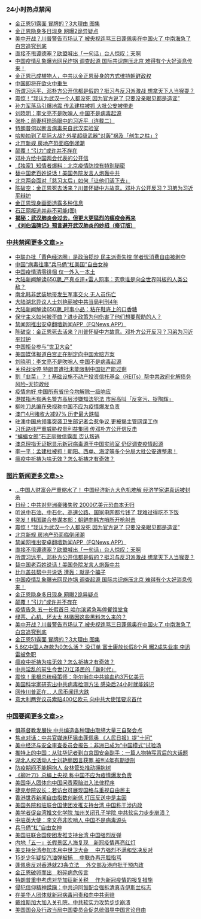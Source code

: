 <div class="catlist">
<h3>24小时热点禁闻</h3>
<ul>
<li><a href="https://github.com/fqnews/bnews/blob/master/topimagenews/20200502/1322333.md">金正恩51露面 冒牌的？3大理由 图集</a></li>
<li><a href="https://github.com/fqnews/bnews/blob/master/topimagenews/20200502/1322395.md">金正恩隐身多日现身 网曝2诡异疑点</a></li>
<li><a href="https://github.com/fqnews/bnews/blob/master/topimagenews/20200502/1322387.md">美中开战？川普警告市场认了 被央视连骂三日蓬佩奥在中国火了 中南海急了 白宫追究到底</a></li>
<li><a href="https://github.com/fqnews/bnews/blob/master/topimagenews/20200503/1322530.md">直接不甩谭德塞？欧盟喊出「一句话」台人惊叹：天啊</a></li>
<li><a href="https://github.com/fqnews/bnews/blob/master/topimagenews/20200502/1322418.md">中国疫情乱象曝光网民炸锅 调查起源 国际共识施压北京 难得有个大好消息传来！</a></li>
<li><a href="https://github.com/fqnews/bnews/blob/master/baitai/20200503/1322478.md">金正恩已成植物人，中共以金正恩替身的方式维持朝鲜政权</a></li>
<li><a href="https://github.com/fqnews/bnews/blob/master/baitai/20200503/1322479.md">中国即将在欲火中重生</a></li>
<li><a href="https://github.com/fqnews/bnews/blob/master/topimagenews/20200503/1322524.md">所谓习远平、邓朴方公开信都是假的？挺习与反习派激战 想拿天下人当猴耍？</a></li>
<li><a href="https://github.com/fqnews/bnews/blob/master/topimagenews/20200503/1322558.md">震惊！“我认为武汉一个人都没死 因为官方说了 只要没亲眼见都是造谣”</a></li>
<li><a href="https://github.com/fqnews/bnews/blob/master/comments/20200503/1322536.md">孙力军落马引爆地震 传孟建柱被抓 大批公安被带走</a></li>
<li><a href="https://github.com/fqnews/bnews/blob/master/cbnews/20200502/1322391.md">刘晓明：李文亮不是吹哨人 中国不是病毒起源</a></li>
<li><a href="https://github.com/fqnews/bnews/blob/master/baitai/20200502/1322414.md">张朴：前妻柯玲玲眼中的习近平（连载二）</a></li>
<li><a href="https://github.com/fqnews/bnews/blob/master/worldnews/usa/20200503/1322454.md">特朗普何以断言病毒来自武汉实验室</a></li>
<li><a href="https://github.com/fqnews/bnews/blob/master/comments/20200502/1322363.md">哈勃拍到了星际大战? 外星超级武器&quot;对轰&quot;祸及「创生之柱」?</a></li>
<li><a href="https://github.com/fqnews/bnews/blob/master/topimagenews/20200503/1322557.md">北京新规 房地产恐面临倒闭潮</a></li>
<li><a href="https://github.com/fqnews/bnews/blob/master/topimagenews/20200502/1322394.md">颠覆！“引力”或许并不存在</a></li>
<li><a href="https://github.com/fqnews/bnews/blob/master/baitai/20200503/1322450.md">邓朴方给中国两会代表的公开信</a></li>
<li><a href="https://github.com/fqnews/bnews/blob/master/comments/20200502/1322406.md">【独家】知情者爆料：北京疫情防控有特别秘密</a></li>
<li><a href="https://github.com/fqnews/bnews/blob/master/topimagenews/20200503/1322523.md">替中国老百姓说话！美国务院发言人炮轰中共</a></li>
<li><a href="https://github.com/fqnews/bnews/blob/master/baitai/20200503/1322434.md">北京两会面对「慈习太后」如何「让他们活下去」</a></li>
<li><a href="https://github.com/fqnews/bnews/blob/master/cbnews/20200503/1322477.md">陈破空：金正恩死去活来？川普怀疑中方故意。邓朴方公开反习？习弟为习近平辩护</a></li>
<li><a href="https://github.com/fqnews/bnews/blob/master/worldnews/20200503/1322433.md">金正恩现身画面透露多种信息</a></li>
<li><a href="https://github.com/fqnews/bnews/blob/master/comments/20200503/1322505.md">石正丽叛逃并非不可能(图)</a></li>
<li><b><a href="https://github.com/fqnews/bnews/blob/master/comments/20200211/1275071.md" target="_blank">揭秘：武汉肺炎会过去，但更大更猛烈的瘟疫会再来</a></b></li>
<li><b><a href="https://github.com/fqnews/bnews/blob/master/comments/20200207/1272816.md" target="_blank">《刘伯温碑记》预言避开武汉肺炎的妙招（修订版）</a></b></li>
</ul>
</div>

<div class="catlist">
<h3><a href="https://github.com/fqnews/bnews/blob/master/cbnews/" target="_blank">中共禁闻</a><span><a href="https://github.com/fqnews/bnews/blob/master/cbnews/" target="_blank" rel="nofollow">更多文章>></a></span></h3>
<ul>
<li><a href="https://github.com/fqnews/bnews/blob/master/cbnews/20200503/1322662.md" target="_blank">中联办批「黄色经济圈」是政治揽炒 民主派责失控 学者忧消费自由被剥夺</a></li>
<li><a href="https://github.com/fqnews/bnews/blob/master/cbnews/20200503/1322652.md" target="_blank">中国“病毒往事”兵马俑“杠美国”自由女神</a></li>
<li><a href="https://github.com/fqnews/bnews/blob/master/cbnews/20200503/1322633.md" target="_blank">中国疫情清零徘徊 仅一外入一本土</a></li>
<li><a href="https://github.com/fqnews/bnews/blob/master/cbnews/20200503/1322627.md" target="_blank">大陆新闻解读650期_严真点评+雷人网事：究竟谁是向全世界叫板的人类公敌？</a></li>
<li><a href="https://github.com/fqnews/bnews/blob/master/cbnews/20200503/1322595.md" target="_blank">南北韩非武装地带发生军事交火 无人员伤亡</a></li>
<li><a href="https://github.com/fqnews/bnews/blob/master/cbnews/20200503/1322594.md" target="_blank">大陆湖北异议人士刘艳丽被中共当局判刑4年</a></li>
<li><a href="https://github.com/fqnews/bnews/blob/master/cbnews/20200503/1322591.md" target="_blank">大陆新闻解读650期_时事小品：粘在鞋底上的口香糖</a></li>
<li><a href="https://github.com/fqnews/bnews/blob/master/cbnews/20200503/1319577.md" target="_blank">保守主义如何被歪曲？进步政策为何伤害了他们想要帮助的人？</a></li>
<li><a href="https://github.com/fqnews/bnews/blob/master/comments/20200503/1322531.md" target="_blank">禁闻网推出安卓翻墙新闻APP（FQNews APP）</a></li>
<li><a href="https://github.com/fqnews/bnews/blob/master/cbnews/20200503/1322477.md" target="_blank">陈破空：金正恩死去活来？川普怀疑中方故意。邓朴方公开反习？习弟为习近平辩护</a></li>
<li><a href="https://github.com/fqnews/bnews/blob/master/cbnews/20200503/1322466.md" target="_blank">中国拒台参与“世卫大会”</a></li>
<li><a href="https://github.com/fqnews/bnews/blob/master/cbnews/20200503/1322460.md" target="_blank">美国媒体报道白宫正在制定向中国索赔方案</a></li>
<li><a href="https://github.com/fqnews/bnews/blob/master/cbnews/20200502/1322391.md" target="_blank">刘晓明：李文亮不是吹哨人 中国不是病毒起源</a></li>
<li><a href="https://github.com/fqnews/bnews/blob/master/cbnews/20200502/1322385.md" target="_blank">关税战没停 特朗普遭批未能限制中国铝产能过剩</a></li>
<li><a href="https://github.com/fqnews/bnews/blob/master/cbnews/20200502/1322339.md" target="_blank">割「韭菜」？！基础设施不动产投资信托基金（REITs）帮中共政府化解债务  风险&#8211;天钧政经</a></li>
<li><a href="https://github.com/fqnews/bnews/blob/master/cbnews/20200502/1322335.md" target="_blank">疫情向好 中国所有省份今均解除一级响应</a></li>
<li><a href="https://github.com/fqnews/bnews/blob/master/cbnews/20200502/1322326.md" target="_blank">港媒指再有两名警方高层涉嫌知法犯法 市民高叫「反贪污、捉陶辉」</a></li>
<li><a href="https://github.com/fqnews/bnews/blob/master/cbnews/20200502/1322323.md" target="_blank">柳叶刀总编在央视称中国不应为疫情爆发负责</a></li>
<li><a href="https://github.com/fqnews/bnews/blob/master/cbnews/20200502/1322322.md" target="_blank">澳门4月赌收大减97% 历史最大跌幅</a></li>
<li><a href="https://github.com/fqnews/bnews/blob/master/cbnews/20200502/1322321.md" target="_blank">驻澳中国总领事突袭卫生部记者会惹争议 更被揭主管网谍工作</a></li>
<li><a href="https://github.com/fqnews/bnews/blob/master/cbnews/20200502/1322316.md" target="_blank">习氏路线严重威胁权贵利益集团 传邓朴方公开信反击</a></li>
<li><a href="https://github.com/fqnews/bnews/blob/master/cbnews/20200502/1322311.md" target="_blank">“蝙蝠女郎”石正丽微信露面 否认叛逃</a></li>
<li><a href="https://github.com/fqnews/bnews/blob/master/cbnews/20200502/1322309.md" target="_blank">澳总理指无证据显示新冠病毒源于中国实验室 仍促调查疫情起源</a></li>
<li><a href="https://github.com/fqnews/bnews/blob/master/cbnews/20200502/1322291.md" target="_blank">李一平：孟建柱被抓！朝阳、西单、海淀等多个分局大批公安遭整肃！</a></li>
<li><a href="https://github.com/fqnews/bnews/blob/master/comments/20200502/1322275.md" target="_blank">瘟疫中祈祷为啥无效？怎么祈祷才有奇效？</a></li>

</ul>
</div>
<div class="catlist">
<h3><a href="https://github.com/fqnews/bnews/blob/master/topimagenews/" target="_blank">图片新闻</a><span><a href="https://github.com/fqnews/bnews/blob/master/topimagenews/" target="_blank" rel="nofollow">更多文章>></a></span></h3>
<ul>
<li><a href="https://github.com/fqnews/bnews/blob/master/topimagenews/20200503/1322634.md" target="_blank">&#8230;中国人财富会严重缩水了！ 中国经济新九大危机难解 经济学家讲真话被封杀</a></li>
<li><a href="https://github.com/fqnews/bnews/blob/master/topimagenews/20200503/1322630.md" target="_blank">日经：中共对非洲豪赌失败 2000亿美元恐血本无归</a></li>
<li><a href="https://github.com/fqnews/bnews/blob/master/topimagenews/20200503/1322629.md" target="_blank">听说中石油、中石化、高速公路、国家电网都亏钱了 我难过得吃不下饭</a></li>
<li><a href="https://github.com/fqnews/bnews/blob/master/topimagenews/20200503/1322626.md" target="_blank">突发！韩国联合参谋本部：朝鲜向韩方哨所开枪射击</a></li>
<li><a href="https://github.com/fqnews/bnews/blob/master/topimagenews/20200503/1322558.md" target="_blank">震惊！“我认为武汉一个人都没死 因为官方说了 只要没亲眼见都是造谣”</a></li>
<li><a href="https://github.com/fqnews/bnews/blob/master/topimagenews/20200503/1322557.md" target="_blank">北京新规 房地产恐面临倒闭潮</a></li>
<li><a href="https://github.com/fqnews/bnews/blob/master/comments/20200503/1322531.md" target="_blank">禁闻网推出安卓翻墙新闻APP（FQNews APP）</a></li>
<li><a href="https://github.com/fqnews/bnews/blob/master/topimagenews/20200503/1322530.md" target="_blank">直接不甩谭德塞？欧盟喊出「一句话」台人惊叹：天啊</a></li>
<li><a href="https://github.com/fqnews/bnews/blob/master/topimagenews/20200503/1322524.md" target="_blank">所谓习远平、邓朴方公开信都是假的？挺习与反习派激战 想拿天下人当猴耍？</a></li>
<li><a href="https://github.com/fqnews/bnews/blob/master/topimagenews/20200503/1322523.md" target="_blank">替中国老百姓说话！美国务院发言人炮轰中共</a></li>
<li><a href="https://github.com/fqnews/bnews/blob/master/topimagenews/20200503/1322522.md" target="_blank">比尔盖兹帮中共说话 遭轰：就是个骗子</a></li>
<li><a href="https://github.com/fqnews/bnews/blob/master/topimagenews/20200502/1322418.md" target="_blank">中国疫情乱象曝光网民炸锅 调查起源 国际共识施压北京 难得有个大好消息传来！</a></li>
<li><a href="https://github.com/fqnews/bnews/blob/master/topimagenews/20200502/1322395.md" target="_blank">金正恩隐身多日现身 网曝2诡异疑点</a></li>
<li><a href="https://github.com/fqnews/bnews/blob/master/topimagenews/20200502/1322394.md" target="_blank">颠覆！“引力”或许并不存在</a></li>
<li><a href="https://github.com/fqnews/bnews/blob/master/topimagenews/20200502/1322393.md" target="_blank">疫情告急 五一长假首日 哈尔滨紧急叫停餐馆堂食</a></li>
<li><a href="https://github.com/fqnews/bnews/blob/master/topimagenews/20200502/1322392.md" target="_blank">绿茶、心机、坏太太 林徽因这些黑料怎么来的？</a></li>
<li><a href="https://github.com/fqnews/bnews/blob/master/topimagenews/20200502/1322387.md" target="_blank">美中开战？川普警告市场认了 被央视连骂三日蓬佩奥在中国火了 中南海急了 白宫追究到底</a></li>
<li><a href="https://github.com/fqnews/bnews/blob/master/topimagenews/20200502/1322333.md" target="_blank">金正恩51露面 冒牌的？3大理由 图集</a></li>
<li><a href="https://github.com/fqnews/bnews/blob/master/topimagenews/20200502/1322293.md" target="_blank">5.6亿中国人存款为0怎么活？ 没订单 富士康放长假8个月 曝2成失业率 李迅雷被免职</a></li>
<li><a href="https://github.com/fqnews/bnews/blob/master/comments/20200502/1322275.md" target="_blank">瘟疫中祈祷为啥无效？怎么祈祷才有奇效？</a></li>
<li><a href="https://github.com/fqnews/bnews/blob/master/topimagenews/20200502/1322283.md" target="_blank">中共淫乱的前生今世(2)江泽民的「新时代」</a></li>
<li><a href="https://github.com/fqnews/bnews/blob/master/topimagenews/20200502/1322277.md" target="_blank">震惊！里根总统经策师：华尔街向中共输血约3万亿美元</a></li>
<li><a href="https://github.com/fqnews/bnews/blob/master/topimagenews/20200502/1322257.md" target="_blank">美国科学家研究出中共病毒检测方法 感染后24小时就能辨识</a></li>
<li><a href="https://github.com/fqnews/bnews/blob/master/topimagenews/20200502/1322247.md" target="_blank">网传川普正在&#8230; 人民币闻讯大跌</a></li>
<li><a href="https://github.com/fqnews/bnews/blob/master/topimagenews/20200502/1322234.md" target="_blank">意大利两党议员索赔400亿欧元 向中共大使馆要求首付</a></li>

</ul>
</div>
<div class="catlist">
<h3><a href="https://github.com/fqnews/bnews/blob/master/headline/" target="_blank">中国要闻</a><span><a href="https://github.com/fqnews/bnews/blob/master/headline/" target="_blank" rel="nofollow">更多文章>></a></span></h3>
<ul>
<li><a href="https://github.com/fqnews/bnews/blob/master/headline/20200503/1322617.md" target="_blank">惧基督教发展快 中共编造各种理由取缔大量三自聚会点</a></li>
<li><a href="https://github.com/fqnews/bnews/blob/master/headline/20200503/1322491.md" target="_blank">焦点对话：中共官媒连环狙击蓬佩奥 《人民日报》提&quot;十问&quot;</a></li>
<li><a href="https://github.com/fqnews/bnews/blob/master/headline/20200503/1322490.md" target="_blank">美中经济与安全审查委员会报告：非洲已成为“中国模式”试验场</a></li>
<li><a href="https://github.com/fqnews/bnews/blob/master/headline/20200503/1322486.md" target="_blank">推特上的中国：从驻华记者到白宫国安会副手：一篇人物特写背后的大话题</a></li>
<li><a href="https://github.com/fqnews/bnews/blob/master/headline/20200503/1322465.md" target="_blank">湖北人权活动人士刘艳丽因言获罪 被判4年有期徒刑</a></li>
<li><a href="https://github.com/fqnews/bnews/blob/master/headline/20200503/1322464.md" target="_blank">防疫期间不能拥抱人 台林管处推动拥抱树</a></li>
<li><a href="https://github.com/fqnews/bnews/blob/master/headline/20200503/1322463.md" target="_blank">《柳叶刀》总编上央视 称中国不应为疫情爆发负责</a></li>
<li><a href="https://github.com/fqnews/bnews/blob/master/headline/20200503/1322462.md" target="_blank">美国华人团体向中国问责索赔进入法律程序</a></li>
<li><a href="https://github.com/fqnews/bnews/blob/master/headline/20200503/1322461.md" target="_blank">捷克参院议长：若访台可展现国格与重视自由民主</a></li>
<li><a href="https://github.com/fqnews/bnews/blob/master/headline/20200503/1322432.md" target="_blank">香港世界新闻自由指数创新低 打压反送中是主因</a></li>
<li><a href="https://github.com/fqnews/bnews/blob/master/headline/20200503/1322431.md" target="_blank">美国务院和驻联合国使团发推支持台湾 中国称干涉内政</a></li>
<li><a href="https://github.com/fqnews/bnews/blob/master/headline/20200503/1322430.md" target="_blank">美学者促台湾推文化学院 加州关闭孔子学院 中共软实力步步崩溃？</a></li>
<li><a href="https://github.com/fqnews/bnews/blob/master/headline/20200503/1322429.md" target="_blank">中驻英大使：李文亮非吹哨人 中国不是病毒源头</a></li>
<li><a href="https://github.com/fqnews/bnews/blob/master/headline/20200502/1322411.md" target="_blank">兵马俑“杠”自由女神</a></li>
<li><a href="https://github.com/fqnews/bnews/blob/master/headline/20200502/1322382.md" target="_blank">美国驻联合国使团发推支持台湾 中国强烈反弹</a></li>
<li><a href="https://github.com/fqnews/bnews/blob/master/headline/20200502/1322380.md" target="_blank">内地「五一」长假景区人海复现　新冠疫情再亮红灯</a></li>
<li><a href="https://github.com/fqnews/bnews/blob/master/headline/20200502/1322379.md" target="_blank">美支持台湾参加本月中世卫大会　 中方强烈不满和坚决反对</a></li>
<li><a href="https://github.com/fqnews/bnews/blob/master/headline/20200502/1322378.md" target="_blank">15岁少年疑掟汽油弹被捕　 中联办再开腔指骂</a></li>
<li><a href="https://github.com/fqnews/bnews/blob/master/headline/20200502/1322377.md" target="_blank">蓬佩奥反对香港就23条立法　 外交部及港府批干预内政</a></li>
<li><a href="https://github.com/fqnews/bnews/blob/master/headline/20200502/1322376.md" target="_blank">金正恩破卵而出　粉碎病危传言</a></li>
<li><a href="https://github.com/fqnews/bnews/blob/master/headline/20200502/1322375.md" target="_blank">特朗普重申考虑对华加征新关税　 作为新冠疫情的报复措施</a></li>
<li><a href="https://github.com/fqnews/bnews/blob/master/headline/20200502/1322300.md" target="_blank">侵犯信仰精神蹂躏：中共迫阿訇配合强拆清真寺伊斯兰标志</a></li>
<li><a href="https://github.com/fqnews/bnews/blob/master/headline/20200502/1322294.md" target="_blank">在美华人团体就新冠病毒问责和向中共索赔</a></li>
<li><a href="https://github.com/fqnews/bnews/blob/master/headline/20200502/1322255.md" target="_blank">戴维斯加大加入关孔院，中共软实力攻势步步崩溃</a></li>
<li><a href="https://github.com/fqnews/bnews/blob/master/headline/20200502/1322243.md" target="_blank">美国国会及行政当局中国委员会促总统倡导中国言论自由</a></li>

</ul>
</div>